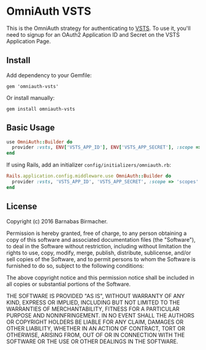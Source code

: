 # OmniAuth VSTS

This is the OmniAuth strategy for authenticating to [VSTS](https://app.vsaex.visualstudio.com).
To use it, you'll need to signup for an OAuth2 Application ID and Secret on the VSTS Application Page.

## Install

Add dependency to your Gemfile:

```
gem 'omniauth-vsts'
```

Or install manually:

```
gem install omniauth-vsts
```

## Basic Usage

```ruby
use OmniAuth::Builder do
  provider :vsts, ENV['VSTS_APP_ID'], ENV['VSTS_APP_SECRET'], :scope => 'scopes'
end
```

If using Rails, add an initializer `config/initializers/omniauth.rb`:

```ruby
Rails.application.config.middleware.use OmniAuth::Builder do
  provider :vsts, 'VSTS_APP_ID', 'VSTS_APP_SECRET', :scope => 'scopes'
end
```

## License

Copyright (c) 2016 Barnabas Birmacher.

Permission is hereby granted, free of charge, to any person obtaining a copy of
this software and associated documentation files (the "Software"), to deal in
the Software without restriction, including without limitation the rights to
use, copy, modify, merge, publish, distribute, sublicense, and/or sell copies of
the Software, and to permit persons to whom the Software is furnished to do so,
subject to the following conditions:

The above copyright notice and this permission notice shall be included in all
copies or substantial portions of the Software.

THE SOFTWARE IS PROVIDED "AS IS", WITHOUT WARRANTY OF ANY KIND, EXPRESS OR
IMPLIED, INCLUDING BUT NOT LIMITED TO THE WARRANTIES OF MERCHANTABILITY, FITNESS
FOR A PARTICULAR PURPOSE AND NONINFRINGEMENT. IN NO EVENT SHALL THE AUTHORS OR
COPYRIGHT HOLDERS BE LIABLE FOR ANY CLAIM, DAMAGES OR OTHER LIABILITY, WHETHER
IN AN ACTION OF CONTRACT, TORT OR OTHERWISE, ARISING FROM, OUT OF OR IN
CONNECTION WITH THE SOFTWARE OR THE USE OR OTHER DEALINGS IN THE SOFTWARE.
